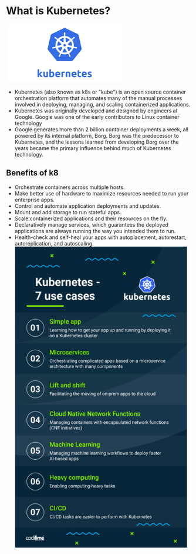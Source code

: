 # What is Kubernetes?
![](images/k8.png)
- Kubernetes (also known as k8s or "kube") is an open source container orchestration platform that automates many of the manual processes involved in deploying, managing, and scaling containerized applications.
- Kubernetes was originally developed and designed by engineers at Google. Google was one of the early contributors to Linux container technology
- Google generates more than 2 billion container deployments a week, all powered by its internal platform, Borg. Borg was the predecessor to Kubernetes, and the lessons learned from developing Borg over the years became the primary influence behind much of Kubernetes technology.
## Benefits of k8
- Orchestrate containers across multiple hosts.
- Make better use of hardware to maximize resources needed to run your enterprise apps.
- Control and automate application deployments and updates.
- Mount and add storage to run stateful apps.
- Scale containerized applications and their resources on the fly.
- Declaratively manage services, which guarantees the deployed applications are always running the way you intended them to run.
- Health-check and self-heal your apps with autoplacement, autorestart, autoreplication, and autoscaling.
![](images/k8use.png)

